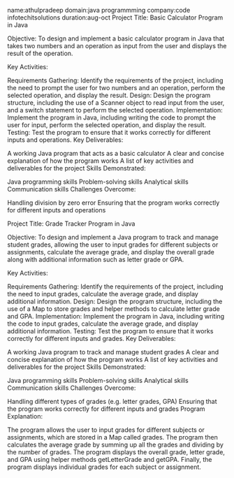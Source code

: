 name:athulpradeep
domain:java programmming 
company:code infotechitsolutions 
duration:aug-oct
Project Title: Basic Calculator Program in Java

Objective: To design and implement a basic calculator program in Java that takes two numbers and an operation as input from the user and displays the result of the operation.

Key Activities:

Requirements Gathering: Identify the requirements of the project, including the need to prompt the user for two numbers and an operation, perform the selected operation, and display the result.
Design: Design the program structure, including the use of a Scanner object to read input from the user, and a switch statement to perform the selected operation.
Implementation: Implement the program in Java, including writing the code to prompt the user for input, perform the selected operation, and display the result.
Testing: Test the program to ensure that it works correctly for different inputs and operations.
Key Deliverables:

A working Java program that acts as a basic calculator
A clear and concise explanation of how the program works
A list of key activities and deliverables for the project
Skills Demonstrated:

Java programming skills
Problem-solving skills
Analytical skills
Communication skills
Challenges Overcome:

Handling division by zero error
Ensuring that the program works correctly for different inputs and operations

Project Title: Grade Tracker Program in Java

Objective: To design and implement a Java program to track and manage student grades, allowing the user to input grades for different subjects or assignments, calculate the average grade, and display the overall grade along with additional information such as letter grade or GPA.

Key Activities:

Requirements Gathering: Identify the requirements of the project, including the need to input grades, calculate the average grade, and display additional information.
Design: Design the program structure, including the use of a Map to store grades and helper methods to calculate letter grade and GPA.
Implementation: Implement the program in Java, including writing the code to input grades, calculate the average grade, and display additional information.
Testing: Test the program to ensure that it works correctly for different inputs and grades.
Key Deliverables:

A working Java program to track and manage student grades
A clear and concise explanation of how the program works
A list of key activities and deliverables for the project
Skills Demonstrated:

Java programming skills
Problem-solving skills
Analytical skills
Communication skills
Challenges Overcome:

Handling different types of grades (e.g. letter grades, GPA)
Ensuring that the program works correctly for different inputs and grades
Program Explanation:

The program allows the user to input grades for different subjects or assignments, which are stored in a Map called grades. The program then calculates the average grade by summing up all the grades and dividing by the number of grades. The program displays the overall grade, letter grade, and GPA using helper methods getLetterGrade and getGPA. Finally, the program displays individual grades for each subject or assignment.
